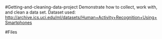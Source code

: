 #Getting-and-cleaning-data-project
Demonstrate how to collect, work with, and clean a data set.
Dataset used: http://archive.ics.uci.edu/ml/datasets/Human+Activity+Recognition+Using+Smartphones

#Files
